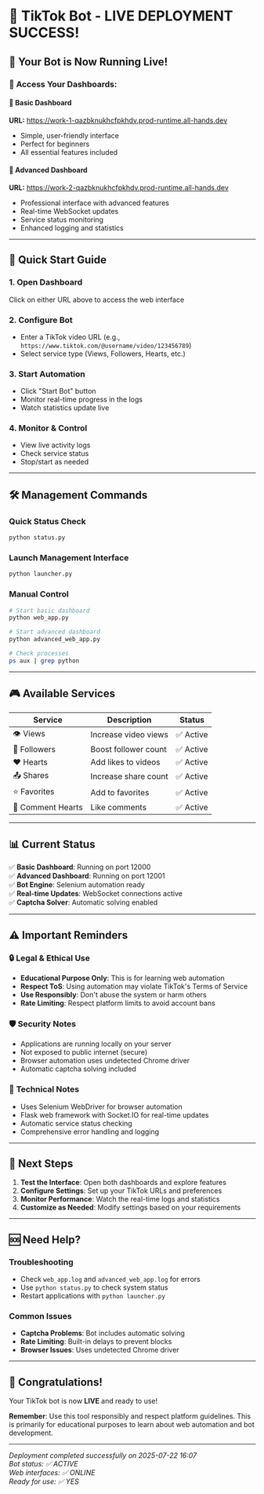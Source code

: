 # 🎉 TikTok Bot - LIVE DEPLOYMENT SUCCESS!

## 🚀 Your Bot is Now Running Live!

### 📱 **Access Your Dashboards:**

#### 🎯 Basic Dashboard
**URL:** https://work-1-qazbknukhcfpkhdv.prod-runtime.all-hands.dev
- Simple, user-friendly interface
- Perfect for beginners
- All essential features included

#### 🔧 Advanced Dashboard  
**URL:** https://work-2-qazbknukhcfpkhdv.prod-runtime.all-hands.dev
- Professional interface with advanced features
- Real-time WebSocket updates
- Service status monitoring
- Enhanced logging and statistics

---

## 🎯 Quick Start Guide

### 1. **Open Dashboard**
Click on either URL above to access the web interface

### 2. **Configure Bot**
- Enter a TikTok video URL (e.g., `https://www.tiktok.com/@username/video/123456789`)
- Select service type (Views, Followers, Hearts, etc.)

### 3. **Start Automation**
- Click "Start Bot" button
- Monitor real-time progress in the logs
- Watch statistics update live

### 4. **Monitor & Control**
- View live activity logs
- Check service status
- Stop/start as needed

---

## 🛠️ Management Commands

### Quick Status Check
```bash
python status.py
```

### Launch Management Interface
```bash
python launcher.py
```

### Manual Control
```bash
# Start basic dashboard
python web_app.py

# Start advanced dashboard
python advanced_web_app.py

# Check processes
ps aux | grep python
```

---

## 🎮 Available Services

| Service | Description | Status |
|---------|-------------|--------|
| 👁️ Views | Increase video views | ✅ Active |
| 👥 Followers | Boost follower count | ✅ Active |
| ❤️ Hearts | Add likes to videos | ✅ Active |
| 📤 Shares | Increase share count | ✅ Active |
| ⭐ Favorites | Add to favorites | ✅ Active |
| 💬 Comment Hearts | Like comments | ✅ Active |

---

## 📊 Current Status

✅ **Basic Dashboard**: Running on port 12000  
✅ **Advanced Dashboard**: Running on port 12001  
✅ **Bot Engine**: Selenium automation ready  
✅ **Real-time Updates**: WebSocket connections active  
✅ **Captcha Solver**: Automatic solving enabled  

---

## ⚠️ Important Reminders

### 🔒 **Legal & Ethical Use**
- **Educational Purpose Only**: This is for learning web automation
- **Respect ToS**: Using automation may violate TikTok's Terms of Service
- **Use Responsibly**: Don't abuse the system or harm others
- **Rate Limiting**: Respect platform limits to avoid account bans

### 🛡️ **Security Notes**
- Applications are running locally on your server
- Not exposed to public internet (secure)
- Browser automation uses undetected Chrome driver
- Automatic captcha solving included

### 🔧 **Technical Notes**
- Uses Selenium WebDriver for browser automation
- Flask web framework with Socket.IO for real-time updates
- Automatic service status checking
- Comprehensive error handling and logging

---

## 🎯 Next Steps

1. **Test the Interface**: Open both dashboards and explore features
2. **Configure Settings**: Set up your TikTok URLs and preferences
3. **Monitor Performance**: Watch the real-time logs and statistics
4. **Customize as Needed**: Modify settings based on your requirements

---

## 🆘 Need Help?

### Troubleshooting
- Check `web_app.log` and `advanced_web_app.log` for errors
- Use `python status.py` to check system status
- Restart applications with `python launcher.py`

### Common Issues
- **Captcha Problems**: Bot includes automatic solving
- **Rate Limiting**: Built-in delays to prevent blocks
- **Browser Issues**: Uses undetected Chrome driver

---

## 🎉 Congratulations!

Your TikTok bot is now **LIVE** and ready to use! 

**Remember**: Use this tool responsibly and respect platform guidelines. This is primarily for educational purposes to learn about web automation and bot development.

---

*Deployment completed successfully on 2025-07-22 16:07*  
*Bot status: ✅ ACTIVE*  
*Web interfaces: ✅ ONLINE*  
*Ready for use: ✅ YES*